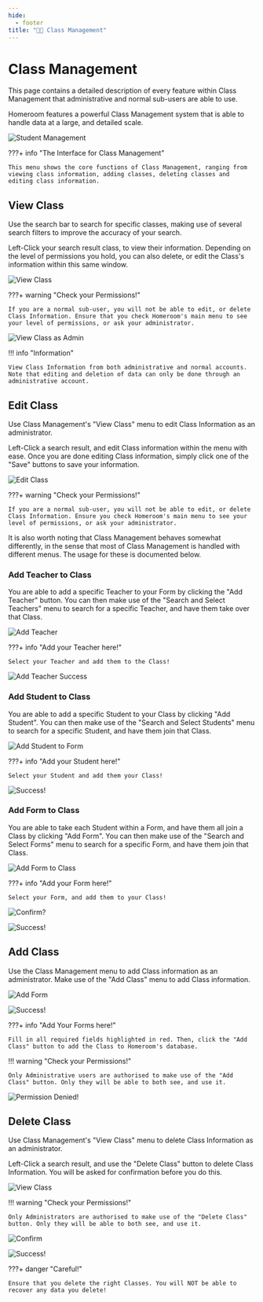 ```yaml
---
hide:
  - footer
title: "👨‍🏫 Class Management"  
---
```


# Class Management
This page contains a detailed description of every feature within Class Management that administrative and normal sub-users are able to use.

Homeroom features a powerful Class Management system that is able to handle data at a large, and detailed scale.

![Student Management](../screenshots/classManagement.png)

???+ info "The Interface for Class Management"

    This menu shows the core functions of Class Management, ranging from viewing class information, adding classes, deleting classes and editing class information.

## View Class
Use the search bar to search for specific classes, making use of several search filters to improve the accuracy of your search.

Left-Click your search result class, to view their information. Depending on the level of permissions you hold, you can also delete, or edit the Class's information within this same window.

![View Class](../screenshots/viewClassUSER.png)

???+ warning "Check your Permissions!"

    If you are a normal sub-user, you will not be able to edit, or delete Class Information. Ensure that you check Homeroom's main menu to see your level of permissions, or ask your administrator. 

![View Class as Admin](../screenshots/viewClass.png)

!!! info "Information"

    View Class Information from both administrative and normal accounts. Note that editing and deletion of data can only be done through an administrative account.

## Edit Class
Use Class Management's "View Class" menu to edit Class Information as an administrator.

Left-Click a search result, and edit Class information within the menu with ease. Once you are done editing Class information, simply click one of the "Save" buttons to save your information.

![Edit Class](../screenshots/editClass.png)

???+ warning "Check your Permissions!"

    If you are a normal sub-user, you will not be able to edit, or delete Class Information. Ensure you check Homeroom's main menu to see your level of permissions, or ask your administrator.

It is also worth noting that Class Management behaves somewhat differently, in the sense that most of Class Management is handled with different menus. The usage for these is documented below.

### Add Teacher to Class
You are able to add a specific Teacher to your Form by clicking the "Add Teacher" button. You can then make use of the "Search and Select Teachers" menu to search for a specific Teacher, and have them take over that Class.

![Add Teacher](../screenshots/addTeacherToForm.png)

???+ info "Add your Teacher here!"

    Select your Teacher and add them to the Class!

![Add Teacher Success](../screenshots/addTeacherToFormSuccess.png)

### Add Student to Class
You are able to add a specific Student to your Class by clicking "Add Student". You can then make use of the "Search and Select Students" menu to search for a specific Student, and have them join that Class.

![Add Student to Form](../screenshots/addStudentToForm.png)

???+ info "Add your Student here!"

    Select your Student and add them your Class!

![Success!](../screenshots/addStudentToFormSuccess.png)

### Add Form to Class
You are able to take each Student within a Form, and have them all join a Class by clicking "Add Form". You can then make use of the "Search and Select Forms" menu to search for a specific Form, and have them join that Class.

![Add Form to Class](../screenshots/addFormToClass.png)

???+ info "Add your Form here!"

    Select your Form, and add them to your Class!

![Confirm?](../screenshots/addFormToClassConfirm.png)

![Success!](../screenshots/addFormToClassSuccess.png)

## Add Class
Use the Class Management menu to add Class information as an administrator. Make use of the "Add Class" menu to add Class information.

![Add Form](../screenshots/addFormMenu.png)

![Success!](../screenshots/addClassSuccess.png)

???+ info "Add Your Forms here!"

    Fill in all required fields highlighted in red. Then, click the "Add Class" button to add the Class to Homeroom's database.

!!! warning "Check your Permissions!"

    Only Administrative users are authorised to make use of the "Add Class" button. Only they will be able to both see, and use it.

![Permission Denied!](../screenshots/accessDenied.png)

## Delete Class
Use Class Management's "View Class" menu to delete Class Information as an administrator.

Left-Click a search result, and use the "Delete Class" button to delete Class Information. You will be asked for confirmation before you do this.

![View Class](../screenshots/viewClass.png)

!!! warning "Check your Permissions!"

    Only Administrators are authorised to make use of the "Delete Class" button. Only they will be able to both see, and use it.

![Confirm](../screenshots/deleteClassConfirm.png)

![Success!](../screenshots/deleteClassSuccess.png)

???+ danger "Careful!"

    Ensure that you delete the right Classes. You will NOT be able to recover any data you delete!